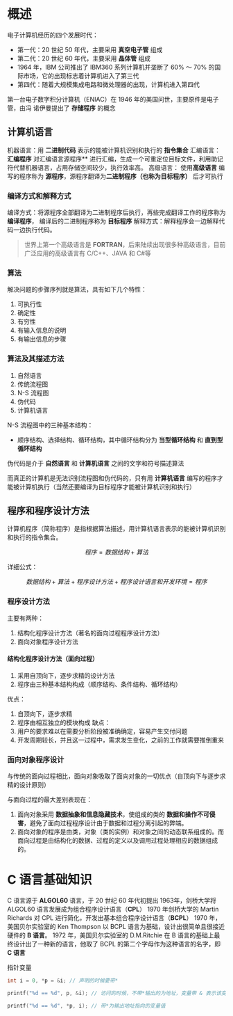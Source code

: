 # 概述
电子计算机经历的四个发展时代：
- 第一代：20 世纪 50 年代，主要采用 **真空电子管** 组成
- 第二代：20 世纪 60 年代，主要采用 **晶体管** 组成
- 1964 年，IBM 公司推出了 IBM360 系列计算机并垄断了 60% ～ 70% 的国际市场，它的出现标志着计算机进入了第三代
- 第四代：随着大规模集成电路和微处理器的出现，计算机进入第四代

第一台电子数字积分计算机（ENIAC）在 1946 年的美国问世，主要原件是电子管，由冯 诺伊曼提出了 **存储程序** 的概念

## 计算机语言
机器语言：用 **二进制代码** 表示的能被计算机识别和执行的 **指令集合**
汇编语言：**汇编程序** 对汇编语言源程序** 进行汇编，生成一个可重定位目标文件，利用助记符代替机器语言，占用存储空间较少，执行效率高。
高级语言： 使用**高级语言** 编写的程序称为 **源程序**，源程序翻译为**二进制程序（也称为目标程序）** 后才可执行

### 编译方式和解释方式
编译方式：将源程序全部翻译为二进制程序后执行，再些完成翻译工作的程序称为 **编译程序**， 编译后的二进制程序称为 **目标程序**
解释方式：解释程序会一边解释代码一边执行代码。

> 世界上第一个高级语言是 **FORTRAN**，后来陆续出现很多种高级语言，目前广泛应用的高级语言有 C/C++、JAVA 和 C#等



### 算法
解决问题的步骤序列就是算法，具有如下几个特性：
1. 可执行性
2. 确定性
3. 有穷性
4. 有输入信息的说明
5. 有输出信息的步骤

### 算法及其描述方法
1. 自然语言
2. 传统流程图
3. N-S 流程图
4. 伪代码
5. 计算机语言

N-S 流程图中的三种基本结构：
- 顺序结构、选择结构、循环结构，其中循环结构分为 **当型循环结构** 和 **直到型循环结构**

伪代码是介于 **自然语言** 和 **计算机语言** 之间的文字和符号描述算法

而真正的计算机是无法识别流程图和伪代码的，只有用 **计算机语言** 编写的程序才能被计算机执行（当然还要编译为目标程序才能被计算机识别和执行）

## 程序和程序设计方法
计算机程序（简称程序）是指根据算法描述，用计算机语言表示的能被计算机识别和执行的指令集合。

$$程序=数据结构+算法$$

详细公式：

$$数据结构+算法+程序设计方法+程序设计语言和开发环境=程序$$

### 程序设计方法
主要有两种：
1. 结构化程序设计方法（著名的面向过程程序设计方法）
2. 面向对象程序设计方法

#### 结构化程序设计方法（面向过程）
1. 采用自顶向下，逐步求精的设计方法
2. 程序由三种基本结构构成（顺序结构、条件结构、循环结构）

优点：
1. 自顶向下，逐步求精
2. 程序由相互独立的模块构成
缺点：
1. 用户的要求难以在需要分析阶段被准确确定，容易产生交付问题
2. 开发周期较长，并且这一过程中，需求发生变化，之前的工作就需要推倒重来

### 面向对象程序设计
与传统的面向过程相比，面向对象吸取了面向对象的一切优点（自顶向下与逐步求精的设计原则）

与面向过程的最大差别表现在：
1. 面向对象采用 **数据抽象和信息隐藏技术**，使组成的类的 **数据和操作不可侵害**，避免了面向过程程序设计由于数据和过程分离引起的弊端。
2. 面向对象的程序是由类，对象（类的实例）和对象之间的动态联系组成的。而面向过程是由结构化的数据、过程的定义以及调用过程处理相应的数据组成的。

# C 语言基础知识
C 语言源于 **ALGOL60** 语言，于 20 世纪 60 年代初提出
1963年，剑桥大学将 ALGOL60 语言发展成为组合程序设计语言（**CPL**）
1970 年剑桥大学的 Martin Richards 对 CPL 进行简化，开发出基本组合程序设计语言（**BCPL**）
1970 年，美国贝尔实验室的 Ken Thompson 以 BCPL 语言为基础，设计出很简单且很接近硬件的 **B 语言**。
1972 年，美国贝尔实验室的 D.M.Ritchie 在 B 语言的基础上最终设计出了一种新的语言，他取了 BCPL 的第二个字母作为这种语言的名字，即 **C 语言**

指针变量

```c
int i = 0, *p = &i; // 声明的时候要带*

printf("%d == %d", p, &i); // 访问的时候，不带*输出的为地址，变量带 & 表示该变量的地址

printf("%d == %d", *p, i); // 带*为输出地址指向的变量值
```